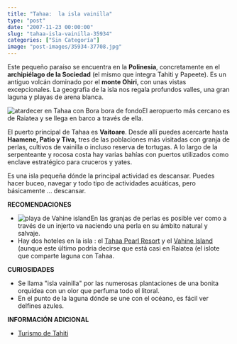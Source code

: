 ```yaml
---
title: "Tahaa:  la isla vainilla"
type: "post"
date: "2007-11-23 00:00:00"
slug: "tahaa-isla-vainilla-35934"
categories: ["Sin Categoría"]
image: "post-images/35934-37708.jpg"
---
```


Este pequeño paraíso se encuentra en la **Polinesia**, concretamente en el **archipiélago de la Sociedad** (el mismo que integra Tahiti y Papeete). Es un antiguo volcán dominado por el **monte Ohiri**, con unas vistas excepcionales. La geografia de la isla nos regala profundos valles, una gran laguna y playas de arena blanca.

![atardecer en Tahaa con Bora bora de fondo](post-images/35934-37708.jpg "atardecer en Tahaa con Bora bora de fondo")El aeropuerto más cercano es de Raiatea y se llega en barco a través de ella.

El puerto principal de Tahaa es **Vaitoare**. Desde allí puedes acercarte hasta **Haamene, Patio y Tiva,** tres de las poblaciones más visitadas con granja de perlas, cultivos de vainilla o incluso reserva de tortugas. A lo largo de la serpenteante y rocosa costa hay varias bahías con puertos utilizados como enclave estratégico para cruceros y yates.

Es una isla pequeña dónde la principal actividad es descansar. Puedes hacer buceo, navegar y todo tipo de actividades acuáticas, pero básicamente ... descansar.

**RECOMENDACIONES**

- ![playa de Vahine island](post-images/35934-37707.jpg "playa de Vahine island")En las granjas de perlas es posible ver como a través de un injerto va naciendo una perla en su ámbito natural y salvaje.
- Hay dos hoteles en la isla : el [Tahaa Pearl Resort](http://www.letahaa.com/main.php) y el [Vahine Island](http://www.vahine-island.com/) (aunque este último podria decirse que está casi en Raiatea (el islote que comparte laguna con Tahaa.

**CURIOSIDADES**

- Se llama "isla vainilla" por las numerosas plantaciones de una bonita orquidea con un olor que perfuma todo el litoral.
- En el punto de la laguna dónde se une con el océano, es fácil ver delfines azules.

 **INFORMACIÓN ADICIONAL**

- [Turismo de Tahiti](http://www.tahiti-tourisme.es/home.php?etabid=3)